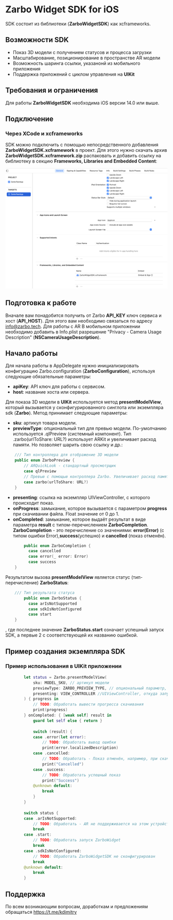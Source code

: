 # Zarbo Widget SDK for iOS

SDK состоит из библиотеки (**ZarboWidgetSDK**) как xcframeworks.

## Возможности SDK
- Показ 3D модели с получением статусов и процесса загрузки
- Масштабирование, позиционирование в пространстве AR модели
- Возможность шаринга ссылки, указанонй из мобильного приложения
- Поддержка приложений с циклом управления на **UIKit**

## Требования и ограничения

Для работы **ZarboWidgetSDK** необходима iOS версии 14.0 или выше.

## Подключение
### Через XCode и xcframeworks
SDK можно подключить с помощью непосредственного добавления **ZarboWidgetSDK.xcframework** в проект.
Для этого нужно скачать архив  **ZarboWidgetSDK.xcframework.zip** распаковать и добавить ссылку на библиотеку в секцию **Frameworks, Libraries and Embedded Content**:

![img-xcode-xcframeworks]

## Подготовка к работе

Вначале вам понадобится получить от Zarbo **API_KEY** ключ сервиса и хост (**API_HOST**).
Для этого вам необходимо связаться по адресу info@zarbo.tech.
Для работы с AR В мобильном приложении необходимо добавить в Info.plist разрешение "Privacy - Camera Usage Description" (**NSCameraUsageDescription**).

## Начало работы

Для начала работы в AppDelegate нужно инициализировать конфигурацию Zarbo.configuration (**ZarboConfiguration**), используя следующие обязательные параметры:
- **apiKey**: API ключ для работы с сервисом.
- **host**: название хоста или сервера.

Для показа 3D модели в **UIKit** используется метод **presentModelView**, который вызывается у сконфигурированного синглота или экземпляра sdk (**Zarbo**). Метод принимает следующие параметры:
- **sku**: артикул товара модели.
- **previewType**: опциональный тип для превью модели. По-умолчанию используется .qlPreview (системный компонент).
Тип .zarbo(urlToShare: URL?) использует ARKit и увеличивает расход памяти. Но позволяет шарить свою ссылку и др.:
```swift
    /// Тип контроллера для отображение 3D модели
    public enum ZarboPreview {
        // ARQuickLook - стандартный просмотрщик
        case qlPreview
        // Превью с помощью контроллера Zarbo. Увеличивает расход памяти
        case zarbo(urlToShare: URL?)
    }
```
- **presenting**: ссылка на экземпляр UIViewController, с которого происходит показ.
- **onProgress**: замыкание, которое вызывается с параметром **progress** при скачивании файла. Float значение от 0 до 1.
- **onCompleted**: замыкание, которое выдаёт результат в виде параметра **result** с типом-перечислением **ZarboCompletion**.
**ZarboCompletion** - это перечисление со значениями: **error(Error)** (с типом ошибки Error),**success**(успешно) и **cancelled** (показ отменён).
```swift
        public enum ZarboCompletion {
          case cancelled
          case error(_ error: Error)
          case success
    }
```

Результатом вызова **presentModelView** является статус (тип-перечисление) **ZarboStatus**:
```swift
    /// Тип результата статуса
        public enum ZarboStatus {
          case arIsNotSupported
          case sdkIsNotConfigured
          case start
    }
```
, где последнее значение **ZarboStatus.start** означает успешный запуск SDK, а первые 2 с соответствующей их названию ошибкой.

## Пример создания экземпляра SDK

### Пример использования в UIKit приложении

```swift
        let status = Zarbo.presentModelView(
            sku: MODEL_SKU, // артикул модели
            previewType: ZARBO_PREVIEW_TYPE, // опциональный параметр, по-умолчанию системный .qlPreview
            presenting: VIEW_CONTROLLER //UIViewController, откуда запускается экран
        ) { progress in
            // TODO: Обработать вывести прогресса скачивания
            print(progress)
        } onCompleted: { [weak self] result in
            guard let self else { return }
            
            switch (result) {
            case .error(let error):
                // TODO: Обработать вывод ошибки
                print(error.localizedDescription)
            case .cancelled:
                // TODO: Обработать - Показ отменён, например, при скачивании
                print("Cancelled")
            case .success:
                // TODO: Обработать успешный показ
                print("Success")
            @unknown default:
                break
            }
        }
        
        switch status {
        case .arIsNotSupported:
            // TODO: Обработать - AR не поддерживается на этом устройстве
            break
        case .start:
            // TODO: Обработать запуск ZarboWidget
            break
        case .sdkIsNotConfigured:
            // TODO: Обработать ZarboWidgetSDK не сконфигурирован
            break
        @unknown default:
            break
        }
```

## Поддержка

По всем возникающим вопросам, доработкам и предложениям обращаться https://t.me/kdimitry

[img-xcode-xcframeworks]: images/xcode_xcframeworks.png
